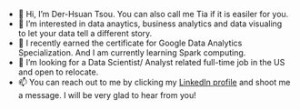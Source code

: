 - 👋 Hi, I’m Der-Hsuan Tsou. You can also call me Tia if it is easiler for you.
- 👀 I’m interested in data anaytics, business analytics and data visualing to let your data tell a different story.
- 🌱 I recently earned the certificate for Google Data Analytics Specialization. And I am currently learning Spark computing.
- 💞️ I’m looking for a Data Scientist/ Analyst related full-time job in the US and open to relocate.
- 📫 You can reach out to me by clicking my [LinkedIn profile](https://www.linkedin.com/in/derhsuan-tsou/) and shoot me a message. I will be very glad to hear from you!

<!---
tiatsou/tiatsou is a ✨ special ✨ repository because its `README.md` (this file) appears on your GitHub profile.
You can click the Preview link to take a look at your changes.
--->
